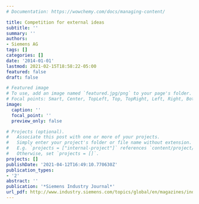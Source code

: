 ```yaml
---
# Documentation: https://wowchemy.com/docs/managing-content/

title: Competition for external ideas
subtitle: ''
summary: ''
authors:
- Siemens AG
tags: []
categories: []
date: '2014-01-01'
lastmod: 2021-02-15T18:58:22-05:00
featured: false
draft: false

# Featured image
# To use, add an image named `featured.jpg/png` to your page's folder.
# Focal points: Smart, Center, TopLeft, Top, TopRight, Left, Right, BottomLeft, Bottom, BottomRight.
image:
  caption: ''
  focal_point: ''
  preview_only: false

# Projects (optional).
#   Associate this post with one or more of your projects.
#   Simply enter your project's folder or file name without extension.
#   E.g. `projects = ["internal-project"]` references `content/project/deep-learning/index.md`.
#   Otherwise, set `projects = []`.
projects: []
publishDate: '2021-04-12T16:49:10.770630Z'
publication_types:
- '2'
abstract: ''
publication: '*Siemens Industry Journal*'
url_pdf: http://www.industry.siemens.com/topics/global/en/magazines/industry-journal/Documents/industry-journal-1-2014-en.pdf
---
```

